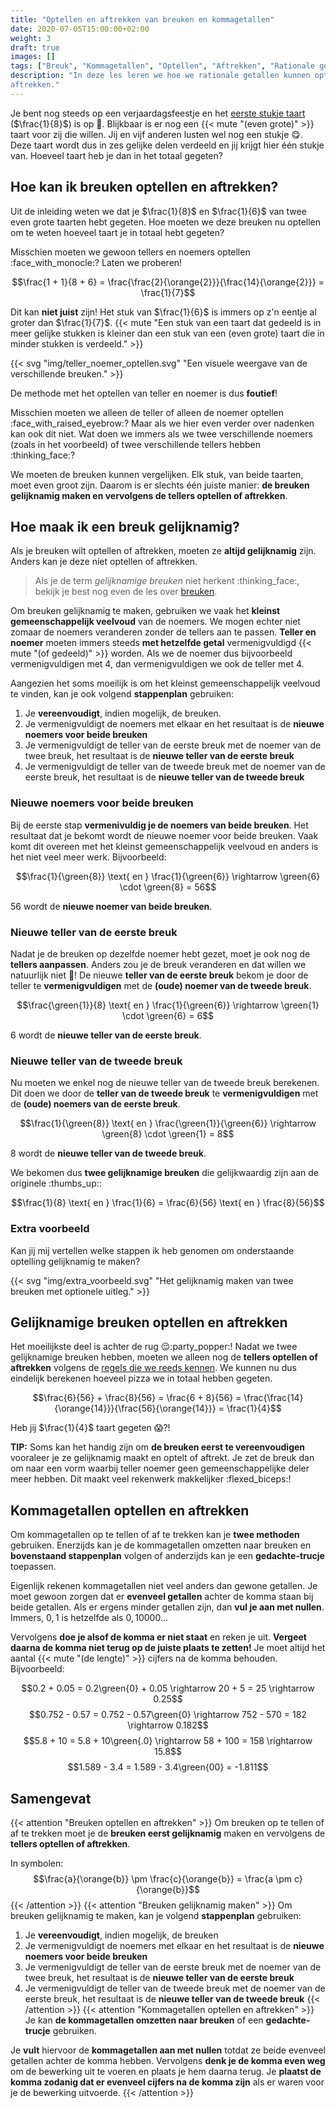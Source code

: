 ```yaml
---
title: "Optellen en aftrekken van breuken en kommagetallen"
date: 2020-07-05T15:00:00+02:00
weight: 3
draft: true
images: []
tags: ["Breuk", "Kommagetallen", "Optellen", "Aftrekken", "Rationale getallen", "Bewerkingen"]
description: "In deze les leren we hoe we rationale getallen kunnen optellen en
aftrekken."
---
```

Je bent nog steeds op een verjaardagsfeestje en het [eerste stukje taart](../breuken/) ($\frac{1}{8}$) is op :cake:. Blijkbaar is er nog een {{< mute "(even grote)" >}} taart voor zij die willen. Jij en vijf anderen lusten wel nog een stukje :yum:. Deze taart wordt dus in zes gelijke delen verdeeld en jij krijgt hier één stukje van. Hoeveel taart heb je dan in het totaal gegeten? 

## Hoe kan ik breuken optellen en aftrekken?
Uit de inleiding weten we dat je $\frac{1}{8}$ en $\frac{1}{6}$ van twee even grote taarten hebt gegeten. Hoe moeten we deze breuken nu optellen om te weten hoeveel taart je in totaal hebt gegeten?

Misschien moeten we gewoon tellers en noemers optellen :face_with_monocle:? Laten we proberen!

$$\frac{1 + 1}{8 + 6} = \frac{\frac{2}{\orange{2}}}{\frac{14}{\orange{2}}} = \frac{1}{7}$$ 

Dit kan **niet juist** zijn! Het stuk van $\frac{1}{6}$ is immers op z'n eentje al groter dan $\frac{1}{7}$. {{< mute "Een stuk van een taart dat gedeeld is in meer gelijke stukken is kleiner dan een stuk van een (even grote) taart die in minder stukken is verdeeld." >}} 

{{< svg "img/teller_noemer_optellen.svg" "Een visuele weergave van de verschillende breuken." >}}

De methode met het optellen van teller en noemer is dus **foutief**!

Misschien moeten we alleen de teller of alleen de noemer optellen :face_with_raised_eyebrow:? Maar als we hier even verder over nadenken kan ook dit niet. Wat doen we immers als we twee verschillende noemers (zoals in het voorbeeld) of twee verschillende tellers hebben :thinking_face:?

We moeten de breuken kunnen vergelijken. Elk stuk, van beide taarten, moet even groot zijn. Daarom is er slechts één juiste manier: **de breuken gelijknamig maken en vervolgens de tellers optellen of aftrekken**.

## Hoe maak ik een breuk gelijknamig?
Als je breuken wilt optellen of aftrekken, moeten ze **altijd gelijknamig** zijn. Anders kan je deze niet optellen of aftrekken.
> Als je de term *gelijknamige breuken* niet herkent :thinking_face:, bekijk je best nog even de les over [breuken](../breuken/).

Om breuken gelijknamig te maken, gebruiken we vaak het **kleinst gemeenschappelijk veelvoud** van de noemers. We mogen echter niet zomaar de noemers veranderen zonder de tellers aan te passen. **Teller en noemer** moeten immers steeds **met hetzelfde getal** vermenigvuldigd {{< mute "(of gedeeld)" >}} worden. Als we de noemer dus bijvoorbeeld vermenigvuldigen met $4$, dan vermenigvuldigen we ook de teller met $4$.

Aangezien het soms moeilijk is om het kleinst gemeenschappelijk veelvoud te vinden, kan je ook volgend **stappenplan** gebruiken:
1. Je **vereenvoudigt**, indien mogelijk, de breuken.
2. Je vermenigvuldigt de noemers met elkaar en het resultaat is de **nieuwe noemers voor beide breuken**
3. Je vermenigvuldigt de teller van de eerste breuk met de noemer van de twee breuk, het resultaat is de **nieuwe teller van de eerste breuk**
4. Je vermenigvuldigt de teller van de tweede breuk met de noemer van de eerste breuk, het resultaat is de **nieuwe teller van de tweede breuk**

### Nieuwe noemers voor beide breuken
Bij de eerste stap **vermenivuldig je de noemers van beide breuken**. Het resultaat dat je bekomt wordt de nieuwe noemer voor beide breuken. Vaak komt dit overeen met het kleinst gemeenschappelijk veelvoud en anders is het niet veel meer werk. Bijvoorbeeld:

$$\frac{1}{\green{8}} \text{ en } \frac{1}{\green{6}} \rightarrow \green{6} \cdot \green{8} = 56$$ 

$56$ wordt de **nieuwe noemer van beide breuken**.

### Nieuwe teller van de eerste breuk
Nadat je de breuken op dezelfde noemer hebt gezet, moet je ook nog de **tellers aanpassen**. Anders zou je de breuk veranderen en dat willen we natuurlijk niet :no_good:! De nieuwe **teller van de eerste breuk** bekom je door de teller te **vermenigvuldigen** met de **(oude) noemer van de tweede breuk**.

$$\frac{\green{1}}{8} \text{ en } \frac{1}{\green{6}} \rightarrow \green{1} \cdot \green{6} = 6$$

$6$ wordt de **nieuwe teller van de eerste breuk**.

### Nieuwe teller van de tweede breuk
Nu moeten we enkel nog de nieuwe teller van de tweede breuk berekenen. Dit doen we door de **teller van de tweede breuk** te **vermenigvuldigen** met de **(oude) noemers van de eerste breuk**.

$$\frac{1}{\green{8}} \text{ en } \frac{\green{1}}{\green{6}} \rightarrow \green{8} \cdot \green{1} = 8$$

$8$ wordt de **nieuwe teller van de tweede breuk**. 

We bekomen dus **twee gelijknamige breuken** die gelijkwaardig zijn aan de originele :thumbs_up:: 

$$\frac{1}{8} \text{ en } \frac{1}{6} = \frac{6}{56} \text{ en } \frac{8}{56}$$

### Extra voorbeeld
Kan jij mij vertellen welke stappen ik heb genomen om onderstaande optelling gelijknamig te maken?

{{< svg "img/extra_voorbeeld.svg" "Het gelijknamig maken van twee breuken met optionele uitleg." >}}

## Gelijknamige breuken optellen en aftrekken
Het moeilijkste deel is achter de rug :relieved::party_popper:! Nadat we twee gelijknamige breuken hebben, moeten we alleen nog de **tellers optellen of aftrekken** volgens de [regels die we reeds kennen](../rekenen_gehele_getallen). We kunnen nu dus eindelijk berekenen hoeveel pizza we in totaal hebben gegeten.

$$\frac{6}{56} + \frac{8}{56} = \frac{6 + 8}{56} = \frac{\frac{14}{\orange{14}}}{\frac{56}{\orange{14}}} = \frac{1}{4}$$ 

Heb jij $\frac{1}{4}$ taart gegeten :scream:?! 

**TIP:** Soms kan het handig zijn om **de breuken eerst te vereenvoudigen** vooraleer je ze gelijknamig maakt en optelt of aftrekt. Je zet de breuk dan om naar een vorm waarbij teller noemer geen gemeenschappelijke deler meer hebben. Dit maakt veel rekenwerk makkelijker :flexed_biceps:!

## Kommagetallen optellen en aftrekken
Om kommagetallen op te tellen of af te trekken kan je **twee methoden** gebruiken. Enerzijds kan je de kommagetallen omzetten naar breuken en **bovenstaand stappenplan** volgen of anderzijds kan je een **gedachte-trucje** toepassen.

Eigenlijk rekenen kommagetallen niet veel anders dan gewone getallen. Je moet gewoon zorgen dat er **evenveel getallen** achter de komma staan bij beide getallen. Als er ergens minder getallen zijn, dan **vul je aan met nullen**. Immers, $0,1$ is hetzelfde als $0,10000...$ 

Vervolgens **doe je alsof de komma er niet staat** en reken je uit. **Vergeet daarna de komma niet terug op de juiste plaats te zetten!** Je moet altijd het aantal {{< mute "(de lengte)" >}} cijfers na de komma behouden. Bijvoorbeeld:

$$0.2 + 0.05 = 0.2\green{0} + 0.05 \rightarrow 20 + 5 = 25 \rightarrow 0.25$$
$$0.752 - 0.57 = 0.752 - 0.57\green{0} \rightarrow 752 - 570 = 182 \rightarrow 0.182$$
$$5.8 + 10 = 5.8 + 10\green{.0} \rightarrow 58 + 100 = 158 \rightarrow 15.8$$
$$1.589 - 3.4 = 1.589 - 3.4\green{00} = -1.811$$
 

## Samengevat
{{< attention "Breuken optellen en aftrekken" >}}
Om breuken op te tellen of af te trekken moet je de **breuken eerst gelijknamig** maken en vervolgens de **tellers optellen of aftrekken**.

In symbolen:
$$\frac{a}{\orange{b}} \pm \frac{c}{\orange{b}} = \frac{a \pm c}{\orange{b}}$$
{{< /attention >}}
{{< attention "Breuken gelijknamig maken" >}}
Om breuken gelijknamig te maken, kan je volgend **stappenplan** gebruiken:
1. Je **vereenvoudigt**, indien mogelijk, de breuken
2. Je vermenigvuldigt de noemers met elkaar en het resultaat is de **nieuwe noemers voor beide breuken**
3. Je vermenigvuldigt de teller van de eerste breuk met de noemer van de twee breuk, het resultaat is de **nieuwe teller van de eerste breuk**
4. Je vermenigvuldigt de teller van de tweede breuk met de noemer van de eerste breuk, het resultaat is de **nieuwe teller van de tweede breuk**
{{< /attention >}}
{{< attention "Kommagetallen optellen en aftrekken" >}}
Je kan **de kommagetallen omzetten naar breuken** of een **gedachte-trucje** gebruiken. 

Je **vult** hiervoor de **kommagetallen aan met nullen** totdat ze beide evenveel getallen achter de komma hebben. Vervolgens **denk je de komma even weg** om de bewerking uit te voeren en plaats je hem daarna terug. Je **plaatst de komma zodanig dat er evenveel cijfers na de komma zijn** als er waren voor je de bewerking uitvoerde.
{{< /attention >}}